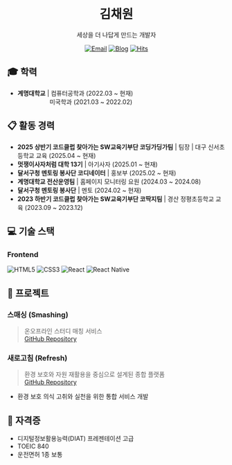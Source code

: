 <div align="center">
  <h1>김채원</h1>
  <p>세상을 더 나답게 만드는 개발자</p>
  
  [![Email](https://img.shields.io/badge/Email-chae_one1@naver.com-007396?style=flat-square&logo=gmail&logoColor=white)](mailto:chae_one1@naver.com)
  [![Blog](https://img.shields.io/badge/Blog-https://blog.naver.com/chae_one1-20C997?style=flat-square&logo=Tistory&logoColor=white)](https://blog.naver.com/chae_one1)
  [![Hits](https://hits.seeyoufarm.com/api/count/incr/badge.svg?url=https%3A%2F%2Fgithub.com%2Fchaeone1&count_bg=%2379C83D&title_bg=%23555555&icon=&icon_color=%23E7E7E7&title=hits&edge_flat=false)](https://hits.seeyoufarm.com)
</div>

## 🎓 학력
- **계명대학교** | 컴퓨터공학과 (2022.03 ~ 현재)<br>
&emsp;&emsp;&emsp;&emsp;&emsp; 미국학과 (2021.03 ~ 2022.02)
 

## 📋 활동 경력
- **2025 상반기 코드클럽 찾아가는 SW교육기부단 코딩가딩가팀** | 팀장 | 대구 신서초등학교 교육 (2025.04 ~ 현재)
- **멋쟁이사자처럼 대학 13기** | 아기사자 (2025.01 ~ 현재)
- **달서구청 멘토링 봉사단 코디네이터** | 홍보부 (2025.02 ~ 현재)
- **계명대학교 전산운영팀** | 홈페이지 모니터링 요원 (2024.03 ~ 2024.08)
- **달서구청 멘토링 봉사단** | 멘토 (2024.02 ~ 현재)
- **2023 하반기 코드클럽 찾아가는 SW교육기부단 코딱지팀** | 경산 정평초등학교 교육 (2023.09 ~ 2023.12)

## 💻 기술 스택


### Frontend
![HTML5](https://img.shields.io/badge/HTML5-E34F26?style=flat-square&logo=html5&logoColor=white)
![CSS3](https://img.shields.io/badge/CSS3-1572B6?style=flat-square&logo=css3&logoColor=white)
![React](https://img.shields.io/badge/React-61DAFB?style=flat-square&logo=react&logoColor=black)
![React Native](https://img.shields.io/badge/React_Native-20232A?style=flat-square&logo=react&logoColor=white)

## 🚀 프로젝트
### 스매싱 (Smashing)
> 온오프라인 스터디 매칭 서비스  
> [GitHub Repository](https://github.com/chaeone1/SMASHING)

### 새로고침 (Refresh)
> 환경 보호와 자원 재활용을 중심으로 설계된 종합 플랫폼  
> [GitHub Repository](https://github.com/chaeone1/Reload_F5)

- 환경 보호 의식 고취와 실천을 위한 통합 서비스 개발

## 📜 자격증
- 디지털정보활용능력(DIAT) 프레젠테이션 고급
- TOEIC 840
- 운전면허 1종 보통

